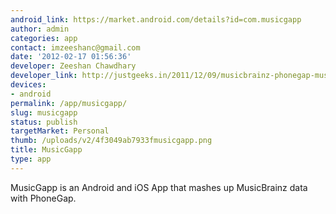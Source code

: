 ```yaml
---
android_link: https://market.android.com/details?id=com.musicgapp
author: admin
categories: app
contact: imzeeshanc@gmail.com
date: '2012-02-17 01:56:36'
developer: Zeeshan Chawdhary
developer_link: http://justgeeks.in/2011/12/09/musicbrainz-phonegap-musicgapp/
devices: 
- android
permalink: /app/musicgapp/
slug: musicgapp
status: publish
targetMarket: Personal
thumb: /uploads/v2/4f3049ab7933fmusicgapp.png
title: MusicGapp
type: app
---
```


MusicGapp is an Android and iOS App that mashes up MusicBrainz data with PhoneGap.
